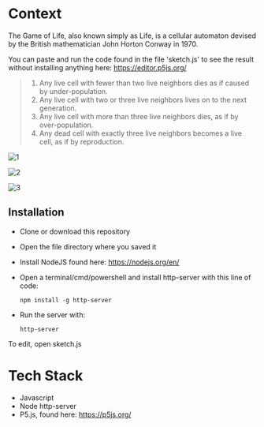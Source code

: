 # Context
The Game of Life, also known simply as Life, is a cellular automaton devised by the British mathematician John Horton Conway in 1970.



You can paste and run the code found in the file 'sketch.js' to see the result without installing anything here:
https://editor.p5js.org/


> 1. Any live cell with fewer than two live neighbors dies as if caused by under-population.
> 2. Any live cell with two or three live neighbors lives on to the next generation.
> 3. Any live cell with more than three live neighbors dies, as if by over-population.
> 4. Any dead cell with exactly three live neighbors becomes a live cell, as if by reproduction.

![1](https://user-images.githubusercontent.com/42459707/114339835-80509b80-9b99-11eb-8fa2-4755f60186aa.PNG)

![2](https://user-images.githubusercontent.com/42459707/114339848-89da0380-9b99-11eb-8a9d-901c6bdeee8e.PNG)

![3](https://user-images.githubusercontent.com/42459707/114339851-8a729a00-9b99-11eb-9468-298eefd17bd9.PNG)

## Installation
* Clone or download this repository
* Open the file directory where you saved it
* Install NodeJS found here: https://nodejs.org/en/
* Open a terminal/cmd/powershell and install http-server with this line of code:

    `npm install -g http-server`
* Run the server with:

    `http-server` 

To edit, open sketch.js



# Tech Stack
* Javascript
* Node http-server
* P5.js, found here: https://p5js.org/
